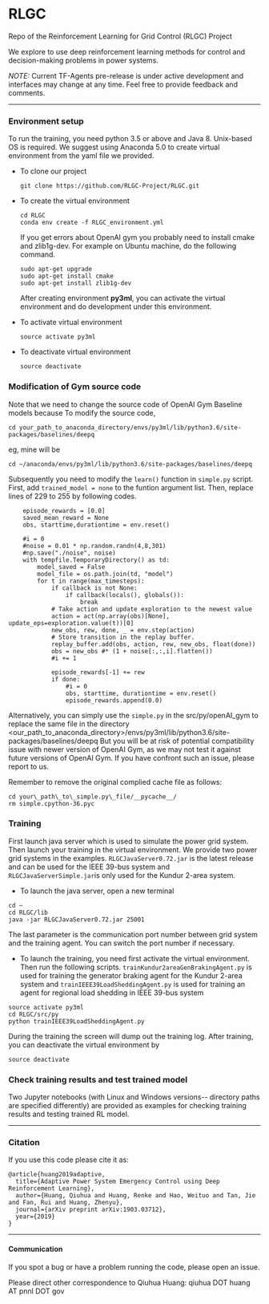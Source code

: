 # RLGC
Repo of the Reinforcement Learning for Grid Control (RLGC) Project

We explore to use deep reinforcement learning methods for control and decision-making problems in power systems.

*NOTE:* Current TF-Agents pre-release is under active development and
interfaces may change at any time. Feel free to provide feedback and comments.
    
--------------------------------------
### Environment setup  

   To run the training, you need python 3.5 or above and Java 8. Unix-based OS is required. We suggest using Anaconda 5.0 to create virtual environment from the yaml file we provided.  

   - To clone our project  
     
     ```  
     git clone https://github.com/RLGC-Project/RLGC.git
     ```

   - To create the virtual environment   

     ```
     cd RLGC    
     conda env create -f RLGC_environment.yml  
     ```

     If you get errors about OpenAI gym you probably need to install cmake and zlib1g-dev. For example on Ubuntu machine, do the following command.  

     ```  
     sudo apt-get upgrade
     sudo apt-get install cmake
     sudo apt-get install zlib1g-dev
     ```

     After creating environment **py3ml**, you can activate the virtual environment and do development under this environment.  

   - To activate virtual environment  

     ```
     source activate py3ml
     ```

   - To deactivate virtual environment  

     ```
     source deactivate
     ```

### Modification of Gym source code  

Note that we need to change the source code of OpenAI Gym Baseline models because To modify the source code,   

```  
cd your_path_to_anaconda_directory/envs/py3ml/lib/python3.6/site-packages/baselines/deepq
```
eg, mine will be  
```  
cd ~/anaconda/envs/py3ml/lib/python3.6/site-packages/baselines/deepq
```

Subsequently you need to modify the ```learn()``` function in ```simple.py``` script. 
First, add ```trained_model = none``` to the funtion argument list.  Then, replace lines of 229 to 255 by following codes.  

```
    episode_rewards = [0.0]
    saved_mean_reward = None
    obs, starttime,durationtime = env.reset()

    #i = 0
    #noise = 0.01 * np.random.randn(4,8,301)
    #np.save("./noise", noise)
    with tempfile.TemporaryDirectory() as td:
        model_saved = False
        model_file = os.path.join(td, "model")
        for t in range(max_timesteps):
            if callback is not None:
                if callback(locals(), globals()):
                    break
            # Take action and update exploration to the newest value
            action = act(np.array(obs)[None], update_eps=exploration.value(t))[0]
            new_obs, rew, done, _ = env.step(action)
            # Store transition in the replay buffer.
            replay_buffer.add(obs, action, rew, new_obs, float(done))
            obs = new_obs #* (1 + noise[:,:,i].flatten())
            #i += 1

            episode_rewards[-1] += rew
            if done:
                #i = 0
                obs, starttime, durationtime = env.reset()
                episode_rewards.append(0.0)
```

Alternatively, you can simply use the ```simple.py``` in the src/py/openAI_gym to replace the same file in the directory <our_path_to_anaconda_directory>/envs/py3ml/lib/python3.6/site-packages/baselines/deepq
But you will be at risk of potential compatibility issue with newer version of OpenAI Gym, as we may not test it against future versions of OpenAI Gym. If you have confront such an issue, please report to us.

Remember to remove the original complied cache file as follows: 

```
cd your\_path\_to\_simple.py\_file/__pycache__/
rm simple.cpython-36.pyc
```






### Training
First launch java server which is used to simulate the power grid system. Then launch your training in the virtual environment. We provide two power grid systems in the examples. ```RLGCJavaServer0.72.jar``` is the latest release and can be used for the IEEE 39-bus system and ```RLGCJavaServerSimple.jar```is only used for the Kundur 2-area system.   

- To launch the java server, open a new terminal    

```
cd ~
cd RLGC/lib  
java -jar RLGCJavaServer0.72.jar 25001
```
The last parameter is the communication port number between grid system and the training agent. You can switch the port number if necessary.  


- To launch the training, you need first activate the virtual environment. Then run the following scripts. ```trainKundur2areaGenBrakingAgent.py``` is used for training the generator braking agent for the Kundur 2-area system and ```trainIEEE39LoadSheddingAgent.py``` is used for training an agent for regional load shedding in IEEE 39-bus system


```
source activate py3ml
cd RLGC/src/py  
python trainIEEE39LoadSheddingAgent.py 
```
During the training the screen will dump out the training log. After training, you can deactivate the virtual environment by  

```
source deactivate
```



###  Check training results and test trained model

Two Jupyter notebooks (with Linux and Windows versions-- directory paths are specified differently) are provided as examples for checking training results and testing trained RL model.

--------------------------------------

### Citation

If you use this code please cite it as:

```
@article{huang2019adaptive,
  title={Adaptive Power System Emergency Control using Deep Reinforcement Learning},
  author={Huang, Qiuhua and Huang, Renke and Hao, Weituo and Tan, Jie and Fan, Rui and Huang, Zhenyu},
  journal={arXiv preprint arXiv:1903.03712},
  year={2019}
}
```


--------------------------------------
#### Communication

If you spot a bug or have a problem running the code, please open an issue.

Please direct other correspondence to Qiuhua Huang: qiuhua DOT huang AT pnnl DOT gov

